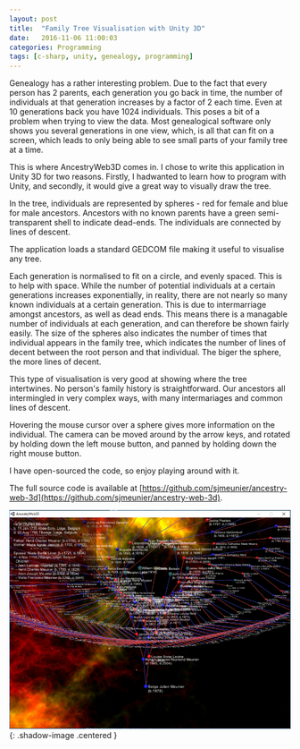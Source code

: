 ```yaml
---
layout: post
title:  "Family Tree Visualisation with Unity 3D"
date:   2016-11-06 11:00:03
categories: Programming
tags: [c-sharp, unity, genealogy, programming]
---
```


Genealogy has a rather interesting problem. Due to the fact that every person has 2 parents, each generation you go back in time, the number of individuals at that generation increases by a factor of 2 each time. Even at 10 generations back you have 1024 individuals. This poses a bit of a problem when trying to view the data. Most genealogical software only shows you several generations in one view, which, is all that can fit on a screen, which leads to only being able to see small parts of your family tree at a time.

This is where AncestryWeb3D comes in. I chose to write this application in Unity 3D for two reasons. Firstly, I hadwanted to learn how to program with Unity, and secondly, it would give a great way to visually draw the tree.

In the tree, individuals are represented by spheres - red for female and blue for male ancestors. Ancestors with no known parents have a green semi-transparent shell to indicate dead-ends. The individuals are connected by lines of descent.

The application loads a standard GEDCOM file making it useful to visualise any tree.
<!--more-->

Each generation is normalised to fit on a circle, and evenly spaced. This is to help with space. While the number of potential individuals at a certain generations increases exponentially, in reality, there are not nearly so many known individuals at a certain generation. This is due to intermarriage amongst ancestors, as well as dead ends. This means there is a managable number of individuals at each generation, and can therefore be shown fairly easily. The size of the spheres also indicates the number of times that individual appears in the family tree, which indicates the number of lines of decent between the root person and that individual. The biger the sphere, the more lines of decent.

This type of visualisation is very good at showing where the tree intertwines. No person's family history is straightforward. Our ancestors all intermingled in very complex ways, with many intermariages and common lines of descent.

Hovering the mouse cursor over a sphere gives more information on the individual. The camera can be moved around by the arrow keys, and rotated by holding down the left mouse button, and panned by holding down the right mouse button.

I have open-sourced the code, so enjoy playing around with it.

The full source code is available at [https://github.com/sjmeunier/ancestry-web-3d](https://github.com/sjmeunier/ancestry-web-3d).

![AncestryWeb3D](/assets/images/blog/ancestryweb3d.png){: .shadow-image .centered }


